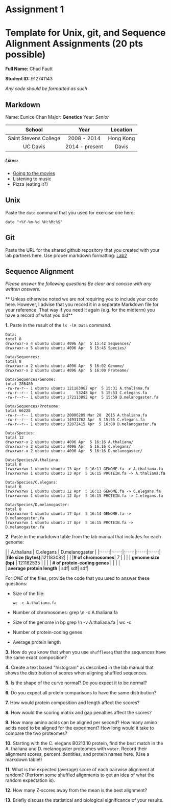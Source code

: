 Assignment 1
==============

# Template for Unix, git, and Sequence Alignment Assignments (20 pts possible)

__Full Name:__ Chad Fautt

__Student ID:__ 912741143

*_Any code should be formatted as such_*

## Markdown

Name: Eunice Chan
Major: **Genetics**
Year: _Senior_

| School | Year | Location |
|:------:|:----:|:--------:|
| Saint Stevens College | 2008 - 2014 | Hong Kong|
| UC Davis | 2014 - present | Davis

##### Likes:
* [Going to the movies](www.moviepass.com)
* Listening to music
* Pizza (eating it?)


## Unix

Paste the `date` command that you used for exercise one here:

    date "+%Y-%m-%d %H:%M:%S"

## Git

Paste the URL for the shared github repository that you created with your lab partners here.  Use proper markdown formatting: [Lab2](https://github.com/geebus77/lab2)




## Sequence Alignment

*_Please answer the following questions Be clear and concise with any written answers._*

** Unless otherwise noted we are not requiring you to include your code here.  However, I advise that you record it in a separate Markdown file for your reference.  That way if you need it again (e.g. for the midterm) you have a record of what you did**

__1.__ Paste in the result of the `ls -lR Data` command.

    Data:
    total 8
    drwxrwxr-x 4 ubuntu ubuntu 4096 Apr  5 15:42 Sequences/
    drwxrwxr-x 5 ubuntu ubuntu 4096 Apr  5 15:45 Species/

    Data/Sequences:
    total 8
    drwxrwxr-x 2 ubuntu ubuntu 4096 Apr  5 16:02 Genome/
    drwxrwxr-x 2 ubuntu ubuntu 4096 Apr  5 16:00 Proteome/

    Data/Sequences/Genome:
    total 286480
    -rw-rw-r-- 1 ubuntu ubuntu 121183082 Apr  5 15:31 A.thaliana.fa
    -rw-r--r-- 1 ubuntu ubuntu     53248 Apr  5 15:53 C.elegans.fa
    -rw-r--r-- 1 ubuntu ubuntu 172113892 Apr  5 15:59 D.melanogaster.fa

    Data/Sequences/Proteome:
    total 66228
    -rw-r--r-- 1 ubuntu ubuntu 20006289 Mar 28  2015 A.thaliana.fa
    -rw-r--r-- 1 ubuntu ubuntu 14931762 Apr  5 15:55 C.elegans.fa
    -rw-r--r-- 1 ubuntu ubuntu 32872415 Apr  5 16:00 D.melanogaster.fa

    Data/Species:
    total 12
    drwxrwxr-x 2 ubuntu ubuntu 4096 Apr  5 16:16 A.thaliana/
    drwxrwxr-x 2 ubuntu ubuntu 4096 Apr  5 16:16 C.elegans/
    drwxrwxr-x 2 ubuntu ubuntu 4096 Apr  5 16:16 D.melanogaster/

    Data/Species/A.thaliana:
    total 0
    lrwxrwxrwx 1 ubuntu ubuntu 13 Apr  5 16:11 GENOME.fa -> A.thaliana.fa
    lrwxrwxrwx 1 ubuntu ubuntu 13 Apr  5 16:15 PROTEIN.fa -> A.thaliana.fa

    Data/Species/C.elegans:
    total 0
    lrwxrwxrwx 1 ubuntu ubuntu 12 Apr  5 16:13 GENOME.fa -> C.elegans.fa
    lrwxrwxrwx 1 ubuntu ubuntu 12 Apr  5 16:15 PROTEIN.fa -> C.elegans.fa

    Data/Species/D.melanogaster:
    total 0
    lrwxrwxrwx 1 ubuntu ubuntu 17 Apr  5 16:14 GENOME.fa -> D.melanogaster.fa
    lrwxrwxrwx 1 ubuntu ubuntu 17 Apr  5 16:15 PROTEIN.fa -> D.melanogaster.fa


__2.__ Paste in the markdown table from the lab manual that includes for each genome:

|    | A.thaliana | C.elegans | D.melanogaster |
|:----:|:----:|:----:|:----:|:----:|
|**file size (bytes)**|121183082|      |      |
|**# of chromosomes**| 7 |  |  |
|  **genome size (bp)**  | 121182535 |  | |
| **# of protein-coding genes** |  |  |  |  
| **average protein length** |  sdf|  sdf|  sdf|

For _ONE_ of the files, provide the code that you used to answer these questions:

* Size of the file:

      wc -c A.thaliana.fa
* Number of chromosomes:
      grep \n -c A.thaliana.fa
* Size of the genome in bp
      grep \n -v A.thaliana.fa | wc -c
* Number of protein-coding genes
      
* Average protein length


__3.__ How do you know that when you use `shuffleseq` that the sequences have the same exact composition?

__4.__ Create a text based "histogram" as described in the lab manual
that shows the distribution of scores when aligning shuffled sequences.

__5.__ Is the shape of the curve normal? Do you expect it to be normal?

__6.__ Do you expect all protein comparisons to have the same distribution?

__7.__ How would protein composition and length affect the scores?

__8.__ How would the scoring matrix and gap penalties affect the scores?

__9.__ How many amino acids can be aligned per second?  How many amino acids need to be aligned for the experiment?  How long would it take to compare the two proteomes?

__10.__ Starting with the C. elegans B0213.10 protein, find the best
match in the A. thaliana and D. melanogaster proteomes with `water`.
Record their alignment scores, percent identities, and protein names
here.  (Use a markdown table!)

__11.__ What is the expected (average) score of each pairwise alignment
at random? (Perform some shuffled alignments to get an idea of what the
random expectation is).

__12.__ How many Z-scores away from the mean is the best alignment?

__13.__ Briefly discuss the statistical and biological significance of your results.
